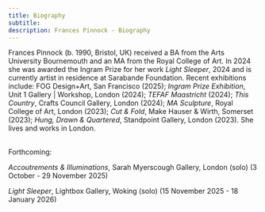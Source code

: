 ```yaml
---
title: Biography
subtitle: 
description: Frances Pinnock - Biography
---  
```


  
Frances Pinnock (b. 1990, Bristol, UK) received a BA from the Arts University Bournemouth and an MA from the Royal College of Art. In 2024 she was awarded the Ingram Prize for her work _Light Sleeper_, 2024 and is currently artist in residence at Sarabande Foundation. 
Recent exhibitions include: FOG Design+Art, San Francisco (2025); _Ingram Prize Exhibition_, Unit 1 Gallery | Workshop, London (2024); _TEFAF Maastricht_ (2024); _This Country_, Crafts Council Gallery, London (2024); _MA Sculpture_, Royal College of Art, London (2023); _Cut & Fold_, Make Hauser & Wirth, Somerset (2023); _Hung, Drawn & Quartered_, Standpoint Gallery, London (2023). She lives and works in London.  
<br/>


Forthcoming:  

_Accoutrements & Illuminations_, Sarah Myerscough Gallery, London (solo)
(3 October - 29 November 2025)  

_Light Sleeper_, Lightbox Gallery, Woking (solo)
(15 November 2025 - 18 January 2026)
   
 




 









  










 



  










 











